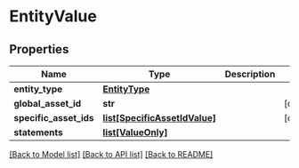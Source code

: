 # EntityValue

## Properties
Name | Type | Description | Notes
------------ | ------------- | ------------- | -------------
**entity_type** | [**EntityType**](EntityType.md) |  | 
**global_asset_id** | **str** |  | [optional] 
**specific_asset_ids** | [**list[SpecificAssetIdValue]**](SpecificAssetIdValue.md) |  | [optional] 
**statements** | [**list[ValueOnly]**](ValueOnly.md) |  | 

[[Back to Model list]](../README.md#documentation-for-models) [[Back to API list]](../README.md#documentation-for-api-endpoints) [[Back to README]](../README.md)

